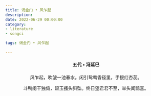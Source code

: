 ```yaml
---
title: 谒金门 • 风乍起
description:
date: 2022-06-29 00:00:00
category:
- literature
- songci

tags: 谒金门 • 风乍起

---
```


<div id="poem-author">
    五代 • 冯延巳
</div>
<div id="poem-body">
<p class="poem-paragraph">风乍起，吹皱一池春水。闲引鸳鸯香径里，手挼红杏蕊。</p>
<p class="poem-paragraph">斗鸭阑干独倚，碧玉搔头斜坠。终日望君君不至，举头闻鹊喜。</p>

</div>

<style>

#poem-author {
    width: 100%;
    text-align: center;
    margin: 20px 0;
    font-weight: bold;
}
#poem-body {
    width: 100%;
    text-align: center;
}
.poem-paragraph {
    font-family: "仿宋"
}

</style>